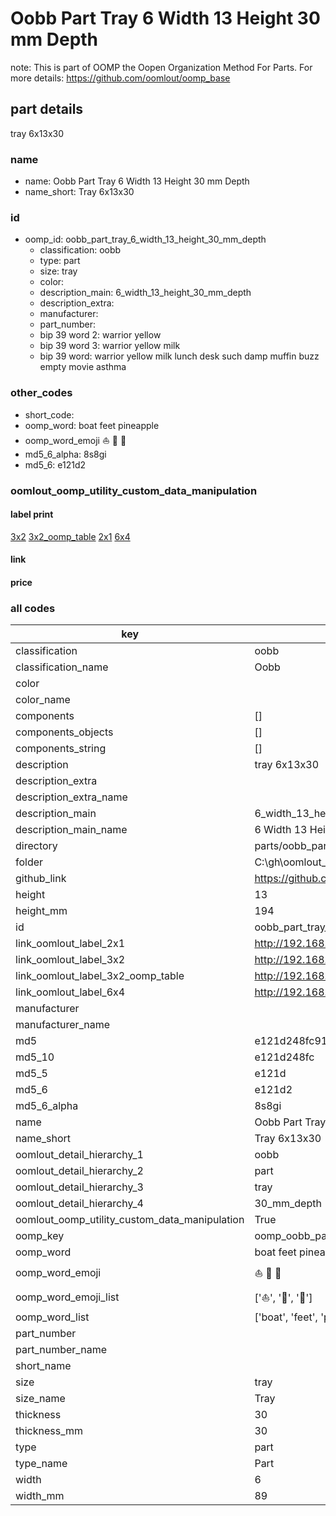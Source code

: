 # Oobb Part Tray 6 Width 13 Height 30 mm Depth  

note: This is part of OOMP the Oopen Organization Method For Parts. For more details: https://github.com/oomlout/oomp_base

##  part details
  



tray 6x13x30



### name
* name: Oobb Part Tray 6 Width 13 Height 30 mm Depth
* name_short: Tray 6x13x30 
### id
* oomp_id: oobb_part_tray_6_width_13_height_30_mm_depth
  * classification: oobb
  * type: part
  * size: tray
  * color: 
  * description_main: 6_width_13_height_30_mm_depth
  * description_extra: 
  * manufacturer: 
  * part_number: 
  * bip 39 word 2: warrior yellow
  * bip 39 word 3: warrior yellow milk
  * bip 39 word: warrior yellow milk lunch desk such damp muffin buzz empty movie asthma

### other_codes
* short_code: 
* oomp_word: boat feet pineapple
* oomp_word_emoji :boat: :feet: :pineapple:
* md5_6_alpha: 8s8gi
* md5_6: e121d2






### oomlout_oomp_utility_custom_data_manipulation
#### label print
[3x2](http://192.168.1.245:1112/?label=oomp%208s8gi)
[3x2_oomp_table](http://192.168.1.108:1112/?label=oomp%208s8gi)
[2x1](http://192.168.1.242:1112/?label=oomp%208s8gi)
[6x4](http://192.168.1.55:1112/?label=oomp%208s8gi)    

#### link

                              

#### price







### all codes 
| key | value |  
| --- | --- |  
| classification | oobb |  
| classification_name | Oobb |  
| color |  |  
| color_name |  |  
| components | [] |  
| components_objects | [] |  
| components_string | [] |  
| description | tray 6x13x30 |  
| description_extra |  |  
| description_extra_name |  |  
| description_main | 6_width_13_height_30_mm_depth |  
| description_main_name | 6 Width 13 Height 30 mm Depth |  
| directory | parts/oobb_part_tray_6_width_13_height_30_mm_depth |  
| folder | C:\gh\oomlout_oobb_version_4_generated_parts\parts\oobb_part_tray_6_width_13_height_30_mm_depth |  
| github_link | https://github.com/oomlout/oomlout_oomp_part_src/tree/main/parts/oobb_part_tray_6_width_13_height_30_mm_depth |  
| height | 13 |  
| height_mm | 194 |  
| id | oobb_part_tray_6_width_13_height_30_mm_depth |  
| link_oomlout_label_2x1 | http://192.168.1.242:1112/?label=oomp%208s8gi |  
| link_oomlout_label_3x2 | http://192.168.1.245:1112/?label=oomp%208s8gi |  
| link_oomlout_label_3x2_oomp_table | http://192.168.1.108:1112/?label=oomp%208s8gi |  
| link_oomlout_label_6x4 | http://192.168.1.55:1112/?label=oomp%208s8gi |  
| manufacturer |  |  
| manufacturer_name |  |  
| md5 | e121d248fc9126e7619df853193fc7ba |  
| md5_10 | e121d248fc |  
| md5_5 | e121d |  
| md5_6 | e121d2 |  
| md5_6_alpha | 8s8gi |  
| name | Oobb Part Tray 6 Width 13 Height 30 mm Depth |  
| name_short | Tray 6x13x30  |  
| oomlout_detail_hierarchy_1 | oobb |  
| oomlout_detail_hierarchy_2 | part |  
| oomlout_detail_hierarchy_3 | tray |  
| oomlout_detail_hierarchy_4 | 30_mm_depth |  
| oomlout_oomp_utility_custom_data_manipulation | True |  
| oomp_key | oomp_oobb_part_tray_6_width_13_height_30_mm_depth |  
| oomp_word | boat feet pineapple |  
| oomp_word_emoji | :boat: :feet: :pineapple: |  
| oomp_word_emoji_list | [':boat:', ':feet:', ':pineapple:'] |  
| oomp_word_list | ['boat', 'feet', 'pineapple'] |  
| part_number |  |  
| part_number_name |  |  
| short_name |  |  
| size | tray |  
| size_name | Tray |  
| thickness | 30 |  
| thickness_mm | 30 |  
| type | part |  
| type_name | Part |  
| width | 6 |  
| width_mm | 89 |  
